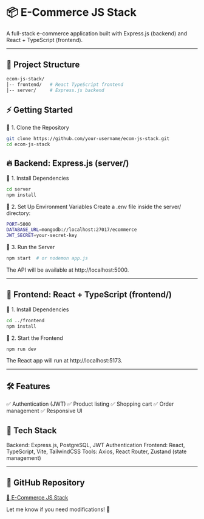 # 📦 E-Commerce JS Stack

A full-stack e-commerce application built with Express.js (backend) and React + TypeScript (frontend).

---

## 🚀 Project Structure
```sh
ecom-js-stack/
│-- frontend/   # React TypeScript frontend
│-- server/     # Express.js backend
```

## ⚡ Getting Started
🔹 1. Clone the Repository
```sh
git clone https://github.com/your-username/ecom-js-stack.git
cd ecom-js-stack
```

## 🔥 Backend: Express.js (server/)
📌 1. Install Dependencies
```sh
cd server
npm install
```
📌 2. Set Up Environment Variables
Create a .env file inside the server/ directory:
```sh
PORT=5000
DATABASE_URL=mongodb://localhost:27017/ecommerce
JWT_SECRET=your-secret-key
```
📌 3. Run the Server
```sh
npm start  # or nodemon app.js
```
The API will be available at http://localhost:5000.

---

## 🎨 Frontend: React + TypeScript (frontend/)
📌 1. Install Dependencies
```sh
cd ../frontend
npm install
```
📌 2. Start the Frontend
```sh
npm run dev
```
The React app will run at http://localhost:5173.

---

## 🛠 Features
✅ Authentication (JWT)
✅ Product listing
✅ Shopping cart
✅ Order management
✅ Responsive UI

## 📂 Tech Stack

Backend: Express.js, PostgreSQL, JWT Authentication
Frontend: React, TypeScript, Vite, TailwindCSS
Tools: Axios, React Router, Zustand (state management)

---

## 📌 GitHub Repository
[🔗 E-Commerce JS Stack](https://github.com/mohamed-tahiri/ecomme-app)

Let me know if you need modifications! 🚀